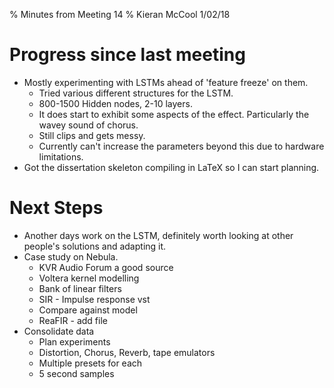 % Minutes from Meeting 14
% Kieran McCool
1/02/18

# Progress since last meeting

* Mostly experimenting with LSTMs ahead of 'feature freeze' on them.
    - Tried various different structures for the LSTM.
    - 800-1500 Hidden nodes, 2-10 layers.
    - It does start to exhibit some aspects of the effect. Particularly the wavey sound of chorus.
    - Still clips and gets messy.
    - Currently can't increase the parameters beyond this due to hardware limitations.
* Got the dissertation skeleton compiling in LaTeX so I can start planning.

# Next Steps

* Another days work on the LSTM, definitely worth looking at other people's solutions and adapting it.
* Case study on Nebula.
    - KVR Audio Forum a good source
    - Voltera kernel modelling
    - Bank of linear filters
    - SIR - Impulse response vst
    - Compare against model
    - ReaFIR - add file
* Consolidate data
    - Plan experiments
    - Distortion, Chorus, Reverb, tape emulators
    - Multiple presets for each
    - 5 second samples
